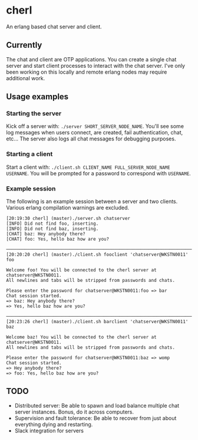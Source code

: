 # cherl
An erlang based chat server and client. 

## Currently
The chat and client are OTP applications. You can create a single chat server
and start client processes to interact with the chat server. I've only been
working on this locally and remote erlang nodes may require additional work.

## Usage examples

### Starting the server

Kick off a server with: `./server SHORT_SERVER_NODE_NAME`. You'll see some log
messages when users connect, are created, fail authentication, chat, etc... The
server also logs all chat messages for debugging purposes.

### Starting a client

Start a client with: `./client.sh CLIENT_NAME FULL_SERVER_NODE_NAME USERNAME`.
You will be prompted for a password to correspond with `USERNAME`.

### Example session

The following is an example session between a server and two clients. Various
erlang compilation warnings are excluded.

```
[20:19:30 cherl] (master)./server.sh chatserver
[INFO] Did not find foo, inserting.
[INFO] Did not find baz, inserting.
[CHAT] baz: Hey anybody there?
[CHAT] foo: Yes, hello baz how are you?

───────────────────────────────────────────────────────────────────────────────
[20:20:20 cherl] (master)./client.sh fooclient 'chatserver@WKSTN0011' foo

Welcome foo! You will be connected to the cherl server at chatserver@WKSTN0011.
All newlines and tabs will be stripped from passwords and chats.

Please enter the password for chatserver@WKSTN0011:foo => bar
Chat session started.
=> baz: Hey anybody there?
=> Yes, hello baz how are you?

───────────────────────────────────────────────────────────────────────────────
[20:23:26 cherl] (master)./client.sh barclient 'chatserver@WKSTN0011' baz

Welcome baz! You will be connected to the cherl server at chatserver@WKSTN0011.
All newlines and tabs will be stripped from passwords and chats.

Please enter the password for chatserver@WKSTN0011:baz => womp
Chat session started.
=> Hey anybody there?
=> foo: Yes, hello baz how are you?
```

## TODO
  - Distributed server: Be able to spawn and load balance multiple chat server
    instances. Bonus, do it across computers.
  - Supervision and fault tolerance: Be able to recover from just about
    everything dying and restarting.
  - Slack integration for servers
